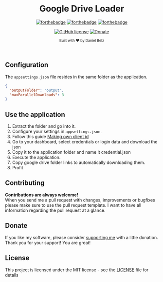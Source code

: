 ﻿﻿﻿﻿<h1 align="center">Google Drive Loader</h1><div align="center">

[![forthebadge](https://forthebadge.com/images/badges/made-with-c-sharp.svg)](https://forthebadge.com)
[![forthebadge](https://forthebadge.com/images/badges/built-with-love.svg)](https://forthebadge.com)
[![forthebadge](https://forthebadge.com/images/badges/you-didnt-ask-for-this.svg)](https://forthebadge.com)

[![GitHub license](https://img.shields.io/github/license/LegendaryB/GoogleDriveLoader.svg?longCache=true&style=flat-square)](https://github.com/LegendaryB/GoogleDriveLoader/blob/master/LICENSE)
[![Donate](https://img.shields.io/badge/Donate-PayPal-blue.svg)](https://paypal.me/alphadaniel)

<sub>Built with ❤︎ by Daniel Belz</sub>
</div><br>

## Configuration
The `appsettings.json` file resides in the same folder as the application.
```json
{
  "outputFolder": "output",
  "maxParallelDownloads": 3
}
```

## Use the application
1. Extract the folder and go into it.
2. Configure your settings in `appsettings.json`.
3. Follow this guide [Making own client id](https://rclone.org/drive/#making-your-own-client-id)
4. Go to your dashboard, select credentials or login data and download the json
5. Copy it to the application folder and name it credential.json
6. Execute the application.
7. Copy google drive folder links to automatically downloading them.
8. Profit

## Contributing

__Contributions are always welcome!__  
When you send me a pull request with changes, improvements or bugfixes please make sure to use the pull request template. 
I want to have all information regarding the pull request at a glance.

## Donate
If you like my software, please consider [supporting me](https://paypal.me/alphadaniel) with a little donation. Thank you for your support! You are great!

## License

This project is licensed under the MIT license - see the [LICENSE](LICENSE) file for details
